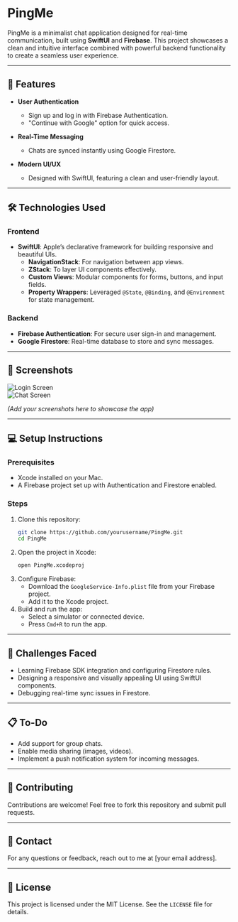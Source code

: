# PingMe

PingMe is a minimalist chat application designed for real-time communication, built using **SwiftUI** and **Firebase**. This project showcases a clean and intuitive interface combined with powerful backend functionality to create a seamless user experience.

---

## 🚀 Features

- **User Authentication**
  - Sign up and log in with Firebase Authentication.
  - "Continue with Google" option for quick access.

- **Real-Time Messaging**
  - Chats are synced instantly using Google Firestore.

- **Modern UI/UX**
  - Designed with SwiftUI, featuring a clean and user-friendly layout.

---

## 🛠️ Technologies Used

### Frontend
- **SwiftUI**: Apple’s declarative framework for building responsive and beautiful UIs.
  - **NavigationStack**: For navigation between app views.
  - **ZStack**: To layer UI components effectively.
  - **Custom Views**: Modular components for forms, buttons, and input fields.
  - **Property Wrappers**: Leveraged `@State`, `@Binding`, and `@Environment` for state management.

### Backend
- **Firebase Authentication**: For secure user sign-in and management.
- **Google Firestore**: Real-time database to store and sync messages.

---

## 📸 Screenshots
![Login Screen](path-to-login-screenshot)  
![Chat Screen](path-to-chat-screenshot)

*(Add your screenshots here to showcase the app)*

---

## 💻 Setup Instructions

### Prerequisites
- Xcode installed on your Mac.
- A Firebase project set up with Authentication and Firestore enabled.

### Steps
1. Clone this repository:
   ```bash
   git clone https://github.com/yourusername/PingMe.git
   cd PingMe
   ```
2. Open the project in Xcode:
   ```bash
   open PingMe.xcodeproj
   ```
3. Configure Firebase:
   - Download the `GoogleService-Info.plist` file from your Firebase project.
   - Add it to the Xcode project.
4. Build and run the app:
   - Select a simulator or connected device.
   - Press `Cmd+R` to run the app.

---

## 🤔 Challenges Faced

- Learning Firebase SDK integration and configuring Firestore rules.
- Designing a responsive and visually appealing UI using SwiftUI components.
- Debugging real-time sync issues in Firestore.

---

## 📋 To-Do

- Add support for group chats.
- Enable media sharing (images, videos).
- Implement a push notification system for incoming messages.

---

## 🤝 Contributing

Contributions are welcome! Feel free to fork this repository and submit pull requests.

---

## 📧 Contact

For any questions or feedback, reach out to me at [your email address].

---

## 📜 License

This project is licensed under the MIT License. See the `LICENSE` file for details.

